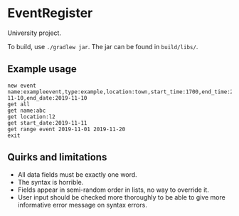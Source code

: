 # EventRegister

University project.

To build, use `./gradlew jar`. The jar can be found in `build/libs/`.

## Example usage

    new event name:exampleevent,type:example,location:town,start_time:1700,end_time:2130,start_date:2019-11-10,end_date:2019-11-10
    get all
    get name:abc
    get location:l2
    get start_date:2019-11-11
    get range event 2019-11-01 2019-11-20
    exit

## Quirks and limitations

*   All data fields must be exactly one word.
*   The syntax is horrible.
*   Fields appear in semi-random order in lists, no way to override it.
*   User input should be checked more thoroughly to be able to give more informative error message on syntax errors.
